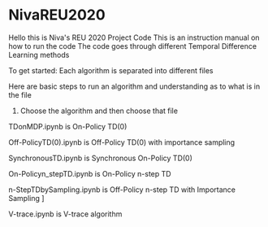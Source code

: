 # NivaREU2020

Hello this is Niva's REU 2020 Project Code
This is an instruction manual on how to run the code
The code goes through different Temporal Difference Learning methods



To get started:
Each algorithm is separated into different files

Here are basic steps to run an algorithm and understanding as to what is in the file

1. Choose the algorithm and then choose that file

  TDonMDP.ipynb is On-Policy TD(0)
  
  Off-PolicyTD(0).ipynb is Off-Policy TD(0) with importance sampling
  
  SynchronousTD.ipynb is Synchronous On-Policy TD(0)
  
  On-Policyn_stepTD.ipynb is On-Policy n-step TD
  
  n-StepTDbySampling.ipynb is Off-Policy n-step TD with Importance Sampling ]
  
  V-trace.ipynb is V-trace algorithm

